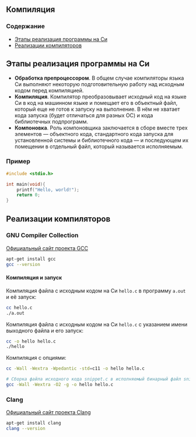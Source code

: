 
## Компиляция
### Содержание
- [Этапы реализация программы на Си](#compile)
- [Реализации компиляторов](#compilers)  

## Этапы реализация программы на Си
- **Обработка препроцессором**. В общем случае компиляторы языка Си выполняют некоторую подготовительную работу над исходным кодом перед компиляцией.
- **Компиляция**. Компилятор преобразовывает исходный код на языке Си в код на машинном языке и помещает его в объектный файл, который еще не готов к запуску на выполнение. В нём не хватает кода запуска (будет отличаться для разных ОС) и кода библиотечных подпрограмм.
- **Компоновка**. Роль компоновщика заключается в сборе вместе трех элементов — объектного кода, стандартного кода запуска для установленной системы и библиотечного кода — и последующем их помещении в отдельный файл, который называется исполняемым.

### Пример
```c
#include <stdio.h>

int main(void){
    printf("Hello, world!");
    return 0;
}
```


## Реализации компиляторов
### GNU Compiler Collection
[Официальный сайт проекта GCC](https://gcc.gnu.org/)
```sh
apt-get install gcc
gcc --version
```
#### Компиляция и запуск
Компиляция файла с исходным кодом на Си `hello.c` в программу `a.out` и её запуск:
```sh
cc hello.c
./a.out
```
Компиляция файла с исходным кодом на Си `hello.c` с указанием имени выходного файла и его запуск:
```sh
cc -o hello hello.c
./hello
```
Компиляция с опциями:
```sh
cc -Wall -Wextra -Wpedantic -std=c11 -o hello hello.c 

# Сборка файла исходного кода snippet.c в исполняемый бинарный файл snippet, обеспечивая выполнение многих предупреждающих проверок, значительных, но разумных оптимизаций, а также отладку. 
gcc -Wall -Wextra -O2 -g -o hello hello.c
```


### Clang
[Официальный сайт проекта Clang](https://clang.llvm.org/)
```sh
apt-get install clang
clang --version
```
